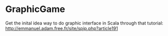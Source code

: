 # GraphicGame

Get the inital idea way to do graphic interface in Scala through that tutorial: http://emmanuel.adam.free.fr/site/spip.php?article191
